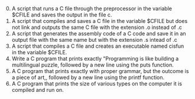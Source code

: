 0. A script that runs a C file through the preprocessor in the variable $CFILE and saves the output in the file c.
1. A script that compiles and saves a C file in the variable $CFILE but does not link and outputs the same C file with the extension .o instead of .c
2. A script that generates the assembly code of a C code and save it in an output file with the same name but with the extension .s intead of .c
3. A script that compiles a C file and creates an executable named cisfun in the variable $CFILE.
4. Write a C program that prints exactly "Programming is like building a multilingual puzzle, followed by a new line using the puts function.
5. A C program that prints exactly with proper grammar, but the outcome is a piece of art,, followed by a new line using the printf function.
6. A C program that prints the size of various types on the computer it is compiled and run on.
